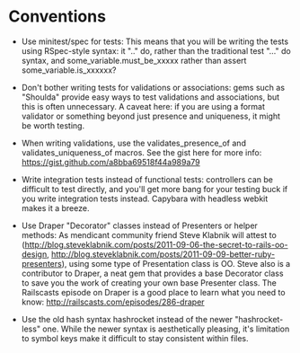 # Conventions

- Use minitest/spec for tests: This means that you will be writing the tests using RSpec-style syntax: it ".." do, rather than the traditional test "…" do syntax, and some_variable.must_be_xxxxx rather than assert some_variable.is_xxxxxx?

- Don't bother writing tests for validations or associations: gems such as "Shoulda" provide easy ways to test validations and associations, but this is often unnecessary. A caveat here: if you are using a format validator or something beyond just presence and uniqueness, it might be worth testing.

- When writing validations, use the validates_presence_of and validates_uniqueness_of macros. See the gist here for more info: https://gist.github.com/a8bba69518f44a989a79

- Write integration tests instead of functional tests: controllers can be difficult to test directly, and you'll get more bang for your testing buck if you write integration tests instead. Capybara with headless webkit makes it a breeze.

- Use Draper "Decorator" classes instead of Presenters or helper methods: As mendicant community friend Steve Klabnik will attest to (http://blog.steveklabnik.com/posts/2011-09-06-the-secret-to-rails-oo-design, http://blog.steveklabnik.com/posts/2011-09-09-better-ruby-presenters), using some type of Presentation class is OO. Steve also is a contributor to Draper, a neat gem that provides a base Decorator class to save you the work of creating your own base Presenter class. The Railscasts episode on Draper is a good place to learn what you need to know: http://railscasts.com/episodes/286-draper

- Use the old hash syntax hashrocket instead of the newer "hashrocket-less" one. While the newer syntax is aesthetically pleasing, it's limitation to symbol keys make it difficult to stay consistent within files.